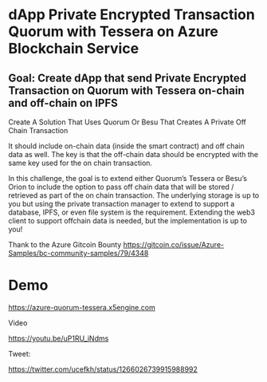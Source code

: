 # dApp Private Encrypted Transaction Quorum with Tessera on Azure Blockchain Service

## Goal: Create dApp that send Private Encrypted Transaction on Quorum with Tessera on-chain and off-chain on IPFS

Create A Solution That Uses Quorum Or Besu That Creates A Private Off Chain Transaction

It should include on-chain data (inside the smart contract) and off chain data as well. The key is that the off-chain data should be encrypted with the same key used for the on chain transaction.

In this challenge, the goal is to extend either Quorum’s Tessera or Besu’s Orion to include the option to pass off chain data that will be stored / retrieved as part of the on chain transaction. The underlying storage is up to you but using the private transaction manager to extend to support a database, IPFS, or even file system is the requirement. Extending the web3 client to support offchain data is needed, but the implementation is up to you!


Thank to the Azure Gitcoin Bounty https://gitcoin.co/issue/Azure-Samples/bc-community-samples/79/4348

# Demo

https://azure-quorum-tessera.x5engine.com


Video 

https://youtu.be/uP1RU_iNdms

Tweet: 

https://twitter.com/ucefkh/status/1266026739915988992